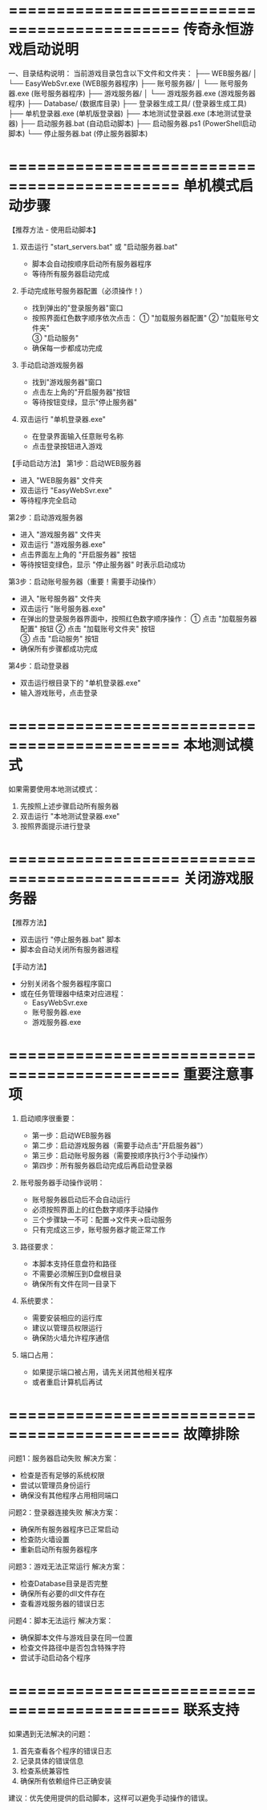 ============================================
           传奇永恒游戏启动说明
============================================

一、目录结构说明：
当前游戏目录包含以下文件和文件夹：
├── WEB服务器/
│   └── EasyWebSvr.exe              (WEB服务器程序)
├── 账号服务器/
│   └── 账号服务器.exe               (账号服务器程序)
├── 游戏服务器/
│   └── 游戏服务器.exe               (游戏服务器程序)
├── Database/                       (数据库目录)
├── 登录器生成工具/                  (登录器生成工具)
├── 单机登录器.exe                   (单机版登录器)
├── 本地测试登录器.exe               (本地测试登录器)
├── 启动服务器.bat                   (自动启动脚本)
├── 启动服务器.ps1                   (PowerShell启动脚本)
└── 停止服务器.bat                   (停止服务器脚本)

============================================
           单机模式启动步骤
============================================

【推荐方法 - 使用启动脚本】
1. 双击运行 "start_servers.bat" 或 "启动服务器.bat"
   - 脚本会自动按顺序启动所有服务器程序
   - 等待所有服务器启动完成

2. 手动完成账号服务器配置（必须操作！）
   - 找到弹出的"登录服务器"窗口
   - 按照界面红色数字顺序依次点击：
     ① "加载服务器配置"
     ② "加载账号文件夹"  
     ③ "启动服务"
   - 确保每一步都成功完成

3. 手动启动游戏服务器
   - 找到"游戏服务器"窗口
   - 点击左上角的"开启服务器"按钮
   - 等待按钮变绿，显示"停止服务器"

4. 双击运行 "单机登录器.exe"
   - 在登录界面输入任意账号名称
   - 点击登录按钮进入游戏

【手动启动方法】
第1步：启动WEB服务器
- 进入 "WEB服务器" 文件夹
- 双击运行 "EasyWebSvr.exe"
- 等待程序完全启动

第2步：启动游戏服务器
- 进入 "游戏服务器" 文件夹
- 双击运行 "游戏服务器.exe"
- 点击界面左上角的 "开启服务器" 按钮
- 等待按钮变绿色，显示 "停止服务器" 时表示启动成功

第3步：启动账号服务器（重要！需要手动操作）
- 进入 "账号服务器" 文件夹  
- 双击运行 "账号服务器.exe"
- 在弹出的登录服务器界面中，按照红色数字顺序操作：
  ① 点击 "加载服务器配置" 按钮
  ② 点击 "加载账号文件夹" 按钮  
  ③ 点击 "启动服务" 按钮
- 确保所有步骤都成功完成

第4步：启动登录器
- 双击运行根目录下的 "单机登录器.exe"
- 输入游戏账号，点击登录

============================================
           本地测试模式
============================================

如果需要使用本地测试模式：
1. 先按照上述步骤启动所有服务器
2. 双击运行 "本地测试登录器.exe"
3. 按照界面提示进行登录

============================================
           关闭游戏服务器
============================================

【推荐方法】
- 双击运行 "停止服务器.bat" 脚本
- 脚本会自动关闭所有服务器进程

【手动方法】
- 分别关闭各个服务器程序窗口
- 或在任务管理器中结束对应进程：
  * EasyWebSvr.exe
  * 账号服务器.exe  
  * 游戏服务器.exe

============================================
           重要注意事项
============================================

1. 启动顺序很重要：
   - 第一步：启动WEB服务器
   - 第二步：启动游戏服务器（需要手动点击"开启服务器"）
   - 第三步：启动账号服务器（需要按顺序执行3个手动操作）
   - 第四步：所有服务器启动完成后再启动登录器

2. 账号服务器手动操作说明：
   - 账号服务器启动后不会自动运行
   - 必须按照界面上的红色数字顺序手动操作
   - 三个步骤缺一不可：配置→文件夹→启动服务
   - 只有完成这三步，账号服务器才能正常工作

3. 路径要求：
   - 本脚本支持任意盘符和路径
   - 不需要必须解压到D盘根目录
   - 确保所有文件在同一目录下

4. 系统要求：
   - 需要安装相应的运行库
   - 建议以管理员权限运行
   - 确保防火墙允许程序通信

5. 端口占用：
   - 如果提示端口被占用，请先关闭其他相关程序
   - 或者重启计算机后再试

============================================
           故障排除
============================================

问题1：服务器启动失败
解决方案：
- 检查是否有足够的系统权限
- 尝试以管理员身份运行
- 确保没有其他程序占用相同端口

问题2：登录器连接失败
解决方案：
- 确保所有服务器程序已正常启动
- 检查防火墙设置
- 重新启动所有服务器程序

问题3：游戏无法正常运行
解决方案：
- 检查Database目录是否完整
- 确保所有必要的dll文件存在
- 查看游戏服务器的错误日志

问题4：脚本无法运行
解决方案：
- 确保脚本文件与游戏目录在同一位置
- 检查文件路径中是否包含特殊字符
- 尝试手动启动各个程序

============================================
           联系支持
============================================

如果遇到无法解决的问题：
1. 首先查看各个程序的错误日志
2. 记录具体的错误信息
3. 检查系统兼容性
4. 确保所有依赖组件已正确安装

建议：优先使用提供的启动脚本，这样可以避免手动操作的错误。 
